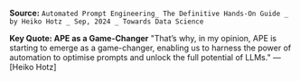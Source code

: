 **Source:** `Automated Prompt Engineering_ The Definitive Hands-On Guide _ by Heiko Hotz _ Sep, 2024 _ Towards Data Science`

**Key Quote: APE as a Game-Changer**
"That’s why, in my opinion, APE is starting to emerge as a game-changer, enabling us to harness the power of automation to optimise prompts and unlock the full potential of LLMs." — [Heiko Hotz]
